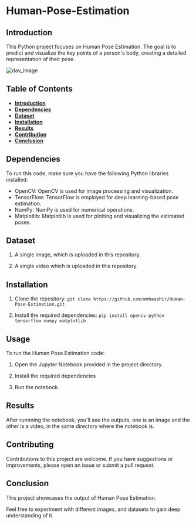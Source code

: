 # Human-Pose-Estimation

## Introduction <a name="intro">
This Python project focuses on Human Pose Estimation. The goal is to predict and visualize the key points of a person's body, creating a detailed representation of their pose.

![dav_image](https://deeplobe.ai/wp-content/uploads/2023/04/Pose-Detection-Athletics-Image.png)

## Table of Contents
- [**Introduction**](#intro)
- [**Dependencies**](#dep)
- [**Dataset**](#data)
- [**Installation**](#install)
- [**Results**](#results)
- [**Contribution**](#contr)
- [**Conclusion**](#conc)

## Dependencies <a name="dep"></a>

To run this code, make sure you have the following Python libraries installed:

- OpenCV: OpenCV is used for image processing and visualization.
- TensorFlow: TensorFlow is employed for deep learning-based pose estimation.
- NumPy: NumPy is used for numerical operations.
- Matplotlib: Matplotlib is used for plotting and visualizing the estimated poses.

## Dataset <a name="data"></a>

  1. A single image, which is uploaded in this repository.
     
  2. A single video which is uploaded in this repository.

## Installation <a name="install"></a>

1. Clone the repository:
   `git clone https://github.com/mmhaashir/Human-Pose-Estimation.git`
   
2. Install the required dependencies:
   `pip install opencv-python tensorflow numpy matplotlib`

## Usage <a name="usage"></a>

To run the Human Pose Estimation code:

  1. Open the Jupyter Notebook provided in the project directory.
     
  2. Install the required dependencies

  3. Run the notebook.

## Results <a name="results"></a>

After runnning the notebook, you'll see the outputs, one is an image and the other is a video, in the same directory where the notebook is.

## Contributing <a  name="contr"></a>

Contributions to this project are welcome. If you have suggestions or improvements, please open an issue or submit a pull request.

## Conclusion <a name="conc"></a>

This project showcases the output of Human Pose Estimation.

Feel free to experiment with different images, and datasets to gain deep understanding of it.
